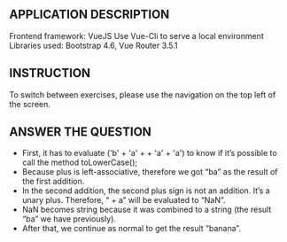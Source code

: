 APPLICATION DESCRIPTION
---------
Frontend framework: VueJS
Use Vue-Cli to serve a local environment
Libraries used: Bootstrap 4.6, Vue Router 3.5.1

INSTRUCTION
---------
To switch between exercises, please use the navigation on the top left of the screen.

ANSWER THE QUESTION
---------
- First, it has to evaluate ('b' + 'a' + + 'a' + 'a') to know if it’s possible to call the method toLowerCase();
- Because plus is left-associative, therefore we got “ba” as the result of the first addition.
- In the second addition, the second plus sign is not an addition. It’s a unary plus. Therefore, “ + a” will be evaluated to “NaN”.
- NaN becomes string because it was combined to a string (the result “ba” we have previously).
- After that, we continue as normal to get the result “banana”.
